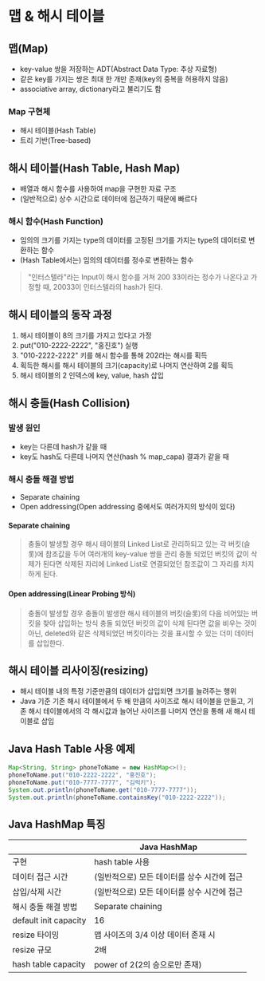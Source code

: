 # 맵 & 해시 테이블

## 맵(Map)

- key-value 쌍을 저장하는 ADT(Abstract Data Type: 추상 자료형)
- 같은 key를 가지는 쌍은 최대 한 개만 존재(key의 중복을 허용하지 않음)
- associative array, dictionary라고 불리기도 함

### Map 구현체

- 해시 테이블(Hash Table)
- 트리 기반(Tree-based)

## 해시 테이블(Hash Table, Hash Map)

- 배열과 해시 함수를 사용하여 map을 구현한 자료 구조
- (일반적으로) 상수 시간으로 데이터에 접근하기 때문에 빠르다

### 해시 함수(Hash Function)

- 임의의 크기를 가지는 type의 데이터를 고정된 크기를 가지는 type의 데이터로 변환하는 함수
- (Hash Table에서는) 임의의 데이터를 정수로 변환하는 함수

> "인터스텔라"라는 Input이 해시 함수를 거쳐 200 33이라는 정수가 나온다고 가정할 때, 20033이 인터스텔라의 hash가 된다.

## 해시 테이블의 동작 과정

1. 해시 테이블이 8의 크기를 가지고 있다고 가정
2. put("010-2222-2222", "홍진호") 실행
3. "010-2222-2222" 키를 해시 함수를 통해 202라는 해시를 획득
4. 획득한 해시를 해시 테이블의 크기(capacity)로 나머지 연산하여 2를 획득
5. 해시 테이블의 2 인덱스에 key, value, hash 삽입

## 해시 충돌(Hash Collision)

### 발생 원인

- key는 다른데 hash가 같을 때
- key도 hash도 다른데 나머지 연산(hash % map_capa) 결과가 같을 때

### 해시 충돌 해결 방법

- Separate chaining
- Open addressing(Open addressing 중에서도 여러가지의 방식이 있다)

#### Separate chaining

> 충돌이 발생할 경우 해시 테이블의 Linked List로 관리하되고 있는 각 버킷(슬롯)에 참조값을 두어 여러개의 key-value 쌍을 관리
> 충돌 되었던 버킷의 값이 삭제가 된다면 삭제된 자리에 Linked List로 연결되었던 참조값이 그 자리를 차지하게 된다.

#### Open addressing(Linear Probing 방식)

> 충돌이 발생할 경우 충돌이 발생한 해시 테이블의 버킷(슬롯)의 다음 비어있는 버킷을 찾아 삽입하는 방식
> 충돌 되었던 버킷의 값이 삭제 된다면 값을 비우는 것이 아닌, deleted와 같은 삭제되었던 버킷이라는 것을 표시할 수 있는 더미 데이터를 삽입한다.

## 해시 테이블 리사이징(resizing)

- 해시 테이블 내의 특정 기준만큼의 데이터가 삽입되면 크기를 늘려주는 행위
- Java 기준 기존 해시 테이블에서 두 배 만큼의 사이즈로 해시 테이블을 만들고, 기존 해시 테이블에서의 각 해시값과 늘어난 사이즈를 나머지 연산을 통해 새 해시 테이블로 삽입

## Java Hash Table 사용 예제

```java
Map<String, String> phoneToName = new HashMap<>();
phoneToName.put("010-2222-2222", "홍진호");
phoneToName.put("010-7777-7777", "김럭키");
System.out.println(phoneToName.get("010-7777-7777"));
System.out.println(phoneToName.containsKey("010-2222-2222"));
```

## Java HashMap 특징

|                       | Java HashMap                                |
| --------------------- | ------------------------------------------- |
| 구현                  | hash table 사용                             |
| 데이터 접근 시간      | (일반적으로) 모든 데이터를 상수 시간에 접근 |
| 삽입/삭제 시간        | (일반적으로) 모든 데이터를 상수 시간에 접근 |
| 해시 충돌 해결 방법   | Separate chaining                           |
| default init capacity | 16                                          |
| resize 타이밍         | 맵 사이즈의 3/4 이상 데이터 존재 시         |
| resize 규모           | 2배                                         |
| hash table capacity   | power of 2(2의 승으로만 존재)               |
